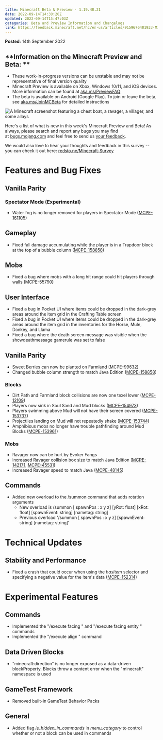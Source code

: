 ```yaml
---
title: Minecraft Beta & Preview - 1.19.40.21
date: 2022-09-14T14:30:20Z
updated: 2022-09-14T15:47:03Z
categories: Beta and Preview Information and Changelogs
link: https://feedback.minecraft.net/hc/en-us/articles/9159676401933-Minecraft-Beta-Preview-1-19-40-21
---
```


**Posted:** 14th September 2022

## **Information on the Minecraft Preview and Beta: **

-   These work-in-progress versions can be unstable and may not be representative of final version quality
-   Minecraft Preview is available on Xbox, Windows 10/11, and iOS devices. More information can be found at [aka.ms/PreviewFAQ](http://aka.ms/PreviewFAQ)
-   The beta is available on Android (Google Play). To join or leave the beta, see [aka.ms/JoinMCBeta](https://aka.ms/JoinMCBeta) for detailed instructions 

![A Minecraft screenshot featuring a chest boat, a ravager, a villager, and some allays](https://feedback.minecraft.net/hc/article_attachments/9159295764621/R19U4_2_16x9.jpg)

Here\'s a list of what is new in this week\'s Minecraft Preview and Beta! As always, please search and report any bugs you may find at [bugs.mojang.com](https://bugs.mojang.com/) and feel free to send us [your feedback](https://aka.ms/MinecraftBetaFeedback).

We would also love to hear your thoughts and feedback in this survey -- you can check it out here: [redsto.ne/Minecraft-Survey](https://redsto.ne/Minecraft-Survey)

# **Features and Bug Fixes**

## **Vanilla Parity**

### **Spectator Mode (Experimental)**

-   Water fog is no longer removed for players in Spectator Mode ([MCPE-161105](https://bugs.mojang.com/browse/MCPE-161105))

## **Gameplay**

-   Fixed fall damage accumulating while the player is in a Trapdoor block at the top of a bubble column ([MCPE-158858](https://bugs.mojang.com/browse/MCPE-158858))

## **Mobs**

-   Fixed a bug where mobs with a long hit range could hit players through walls ([MCPE-55790](https://bugs.mojang.com/browse/MCPE-55790))

## **User Interface**

-   Fixed a bug in Pocket UI where items could be dropped in the dark-grey areas around the item grid in the Crafting Table screen
-   Fixed a bug in Pocket UI where items could be dropped in the dark-grey areas around the item grid in the inventories for the Horse, Mule, Donkey, and Llama
-   Fixed a bug where the death screen message was visible when the showdeathmessage gamerule was set to false

## **Vanilla Parity**

-   Sweet Berries can now be planted on Farmland ([MCPE-99632](https://bugs.mojang.com/browse/MCPE-99632))
-   Changed bubble column strength to match Java Edition ([MCPE-158858](https://bugs.mojang.com/browse/MCPE-158858))

### **Blocks**

-   Dirt Path and Farmland block collisions are now one texel lower ([MCPE-12109](https://bugs.mojang.com/browse/MCPE-12109))
-   Players now sink in Soul Sand and Mud blocks ([MCPE-154973](https://bugs.mojang.com/browse/MCPE-154973))
-   Players swimming above Mud will not have their screen covered ([MCPE-153737](https://bugs.mojang.com/browse/MCPE-153737))
-   Projectiles landing on Mud will not repeatedly shake ([MCPE-153744](https://bugs.mojang.com/browse/MCPE-153744))
-   Amphibious mobs no longer have trouble pathfinding around Mud Blocks ([MCPE-153961](https://bugs.mojang.com/browse/MCPE-153961))

### **Mobs**

-   Ravager now can be hurt by Evoker Fangs
-   Increased Ravager collision box size to match Java Edition ([MCPE-142171](https://bugs.mojang.com/browse/MCPE-142171), [MCPE-45531](https://bugs.mojang.com/browse/MCPE-45531))
-   Increased Ravager speed to match Java ([MCPE-48145](https://bugs.mojang.com/browse/MCPE-48145))

## **Commands**

-   Added new overload to the /summon command that adds rotation arguments
    -   New overload is /summon \[ spawnPos : x y z\] \[yRot: float\] \[xRot: float\] \[spawnEvent: string\] \[nametag: string\]
    -   Previous overload \'/summon \[ spawnPos : x y z\] \[spawnEvent: string\] \[nametag: string\]\'

# **Technical Updates**

## **Stability and Performance**

-   Fixed a crash that could occur when using the *hasItem* selector and specifying a negative value for the item\'s data ([MCPE-152314](https://bugs.mojang.com/browse/MCPE-152314))

# **Experimental Features**

## **Commands**

-   Implemented the \"/execute facing \" and \"/execute facing entity \" commands
-   Implemented the \"/execute align \" command

## **Data Driven Blocks**

-   \"minecraft:direction\" is no longer exposed as a data-driven blockProperty. Blocks throw a content error when the \"minecraft\" namespace is used

## **GameTest Framework**

-   Removed built-in GameTest Behavior Packs

## **General**

-   Added flag *is_hidden_in_commands* in *menu_category* to control whether or not a block can be used in commands
